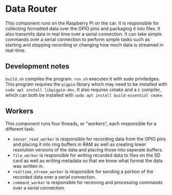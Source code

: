 # Data Router

This component runs on the Raspberry Pi on the car. It is responsible for
collecting formatted data over the GPIO pins and packaging it into files. 
It also transmits data in real time over a serial connection. It can take
simple commands over a serial connection to perform simple tasks such as 
starting and stopping recording or changing how much data is streamed in
real-time.

## Development notes

`build.sh` compiles the program. `run.sh` executes it with sudo priviledges.
This program requires the `pigpio` library which may need to be installed with 
`sudo apt install libpigpio-dev`. It also requires cmake and a c compiler, which 
can both be installed with `sudo apt install build-essential cmake`

## Workers

This component runs four threads, or "workers", each responsible for a different
task:
- `sensor_read_worker` is responsible for recording data from the GPIO pins and
  placing it into ring buffers in RAM as well as creating lower resolution
  versions of the data and placing those into seperate buffers.
- `file_worker` is responsible for writing recorded data to files on the SD
  card as well as writing metadata so that we know what format the data was
  written in.
- `realtime_stream_worker` is responsible for sending a portion of the recorded
  data over a serial connection.
- `command_worker` is responsible for receiving and processing commands over a
  serial connection.
